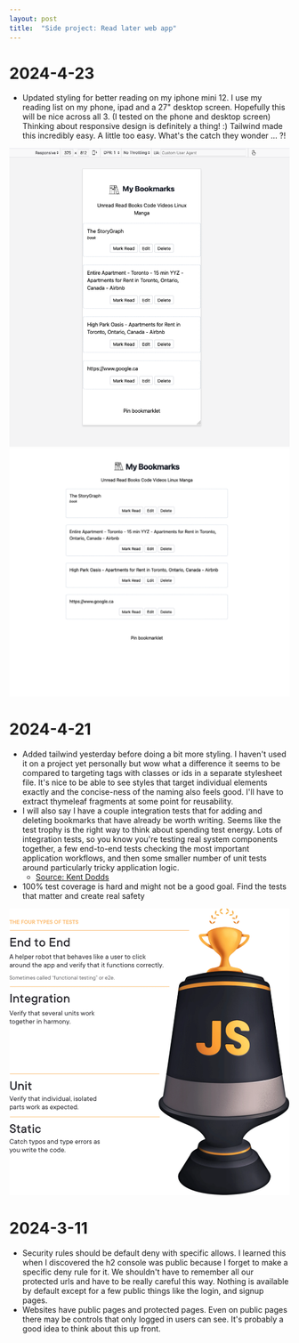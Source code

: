 ```yaml
---
layout: post
title:  "Side project: Read later web app"
---
```


# 2024-4-23

* Updated styling for better reading on my iphone mini 12. I use my reading list on my phone, ipad and a 27" desktop screen. Hopefully this will be nice across all 3. (I tested on the phone and desktop screen) Thinking about responsive design is definitely a thing! :) Tailwind made this incredibly easy. A little too easy. What's the catch they wonder ... ?! 

![Small screen screenshot](/assets/2024/bookmarks_small.png)
![Large screen screenshot](/assets/2024/bookmarks_large.png)

# 2024-4-21

* Added tailwind yesterday before doing a bit more styling. I haven't used it on a project yet personally but wow what a difference it seems to be compared to targeting tags with classes or ids in a separate stylesheet file. It's nice to be able to see styles that target individual elements exactly and the concise-ness of the naming also feels good. I'll have to extract thymeleaf fragments at some point for reusability.
* I will also say I have a couple integration tests that for adding and deleting bookmarks that have already be worth writing. Seems like the test trophy is the right way to think about spending test energy. Lots of integration tests, so you know you're testing real system components together, a few end-to-end tests checking the most important application workflows, and then some smaller number of unit tests around particularly tricky application logic.
  * [Source: Kent Dodds](https://kentcdodds.com/blog/the-testing-trophy-and-testing-classifications)
* 100% test coverage is hard and might not be a good goal. Find the tests that matter and create real safety

![test trophy](/assets/2024/test_tropy.webp)

# 2024-3-11

* Security rules should be default deny with specific allows. I learned this when I discovered the h2 console was public because I forget to make a specific deny rule for it. We shouldn't have to remember all our protected urls and have to be really careful this way. Nothing is available by default except for a few public things like the login, and signup pages.
* Websites have public pages and protected pages. Even on public pages there may be controls that only logged in users can see. It's probably a good idea to think about this up front.
